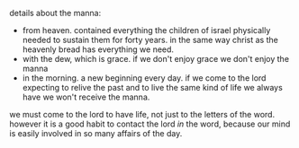 details about the manna:
- from heaven. contained everything the children of israel physically needed to sustain them for forty years. in the same way christ as the heavenly bread has everything we need.
- with the dew, which is grace. if we don't enjoy grace we don't enjoy the manna
- in the morning. a new beginning every day. if we come to the lord expecting to relive the past and to live the same kind of life we always have we won't receive the manna.

we must come to the lord to have life, not just to the letters of the word. however it is a good habit to contact the lord _in_ the word, because our mind is easily involved in so many affairs of the day.
